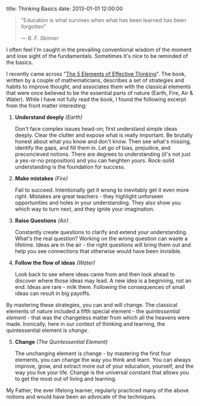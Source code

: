 title: Thinking Basics
date: 2013-01-01 12:00:00

> "Education is what survives when what has been learned has been forgotten"
> 
> &mdash; <cite>B. F. Skinner</cite>

I often feel I'm caught in the prevailing conventional wisdom of the moment and
lose sight of the fundamentals. Sometimes it's nice to be reminded of the
basics.

I recently came across "[The 5 Elements of Effective Thinking][1]". The book,
written by a couple of mathematicians, describes a set of strategies and habits
to improve thought, and associates them with the classical elements that were
once believed to be the essential parts of nature (Earth, Fire, Air & Water).
While I have not fully read the book, I found the following excerpt from the
front matter interesting:

1. **Understand deeply** _(Earth)_
    
    Don't face complex issues head-on; first understand simple ideas deeply.
    Clear the clutter and expose what is really important. Be brutally honest about
    what you know and don't know. Then see what's missing, identify the gaps, and
    fill them in. Let go of bias, prejudice, and preconcieved notions. There are
    degrees to understanding (it's not just a yes-or-no proposition) and you can
    heighten yours. Rock-solid understanding is the foundation for success.

2. **Make mistakes** _(Fire)_
    
    Fail to succeed. Intentionally get it wrong to inevitably get it even more
    right. Mistakes are great teachers - they highlight unforseen opportunities and
    holes in your understanding. They also show you which way to turn next, and
    they ignite your imagination.

3. **Raise Questions** _(Air)_

    Constantly create questions to clarify and extend your understanding.
    What's the real question? Working on the wrong question can waste a
    lifetime. Ideas are in the air - the right questions will bring them out
    and help you see connections that otherwise would have been invisible.

4. **Follow the flow of ideas** _(Water)_

    Look back to see where ideas came from and then look ahead to discover where
    those ideas may lead. A new idea is a beginning, not an end. Ideas are rare -
    milk them. Following the consequences of small ideas can result in big payoffs.

By mastering these strategies, you can and will change. The classical elements
of nature included a fifth special element - the _quintessential element_ - that
was the changeless matter from which all the heavens were made. Ironically,
here in our context of thinking and learning, the quintessential element is
_change_.


<ol start="5">
<li> <b>Change</b> <em>(The Quintessential Element)</em>
    <p></p>
    <p>
    The unchanging element is change - by mastering the first four elements, you
    can change the way you think and learn. You can always improve, grow, and
    extract more out of your education, yourself, and the way you live your life.
    Change is the universal constant that allows you to get the most out of living
    and learning.
    </p>
</li>
</ol>

My Father, the ever lifelong learner, regularly practiced many of the above
notions and would have been an advocate of the techniques.

[1]: http://www.amazon.com/dp/0691156662
